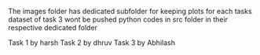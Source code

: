 The images folder has dedicated subfolder for keeping plots for each tasks
dataset of task 3 wont be pushed
python codes in src folder in their respective dedicated folder


Task 1 by harsh
Task 2 by dhruv
Task 3 by Abhilash



